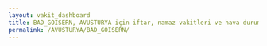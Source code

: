 ```yaml
---
layout: vakit_dashboard
title: BAD_GOISERN, AVUSTURYA için iftar, namaz vakitleri ve hava durumu - ilçe/eyalet seç
permalink: /AVUSTURYA/BAD_GOISERN/
---
```


<script type="text/javascript">
  var GLOBAL_COUNTRY = 'AVUSTURYA';
  var GLOBAL_CITY = 'BAD_GOISERN';
  var GLOBAL_STATE = '';
  var lat = 72;
  var lon = 21;
</script>
